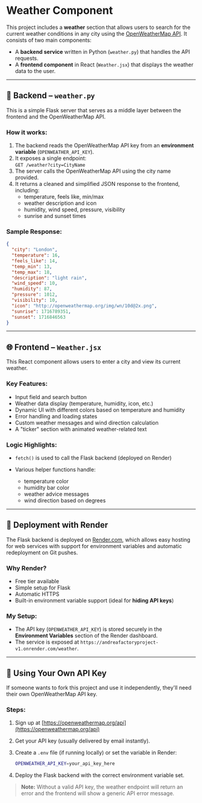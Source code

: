 # Weather Component

This project includes a **weather** section that allows users to search for the current weather conditions in any city using the [OpenWeatherMap API](https://openweathermap.org/). It consists of two main components:

- A **backend service** written in Python (`weather.py`) that handles the API requests.
- A **frontend component** in React (`Weather.jsx`) that displays the weather data to the user.

---

## 🔧 Backend – `weather.py`

This is a simple Flask server that serves as a middle layer between the frontend and the OpenWeatherMap API.

### How it works:

1. The backend reads the OpenWeatherMap API key from an **environment variable** (`OPENWEATHER_API_KEY`).
2. It exposes a single endpoint:  
   `GET /weather?city=CityName`
3. The server calls the OpenWeatherMap API using the city name provided.
4. It returns a cleaned and simplified JSON response to the frontend, including:
   - temperature, feels like, min/max
   - weather description and icon
   - humidity, wind speed, pressure, visibility
   - sunrise and sunset times

### Sample Response:

```json
{
  "city": "London",
  "temperature": 16,
  "feels_like": 14,
  "temp_min": 13,
  "temp_max": 18,
  "description": "light rain",
  "wind_speed": 10,
  "humidity": 87,
  "pressure": 1012,
  "visibility": 10,
  "icon": "http://openweathermap.org/img/wn/10d@2x.png",
  "sunrise": 1716789351,
  "sunset": 1716846563
}
```

---

## 🌐 Frontend – `Weather.jsx`

This React component allows users to enter a city and view its current weather.

### Key Features:

- Input field and search button
- Weather data display (temperature, humidity, icon, etc.)
- Dynamic UI with different colors based on temperature and humidity
- Error handling and loading states
- Custom weather messages and wind direction calculation
- A "ticker" section with animated weather-related text

### Logic Highlights:

- `fetch()` is used to call the Flask backend (deployed on Render)
- Various helper functions handle:

  - temperature color
  - humidity bar color
  - weather advice messages
  - wind direction based on degrees

---

## 🚀 Deployment with Render

The Flask backend is deployed on [Render.com](https://render.com/), which allows easy hosting for web services with support for environment variables and automatic redeployment on Git pushes.

### Why Render?

- Free tier available
- Simple setup for Flask
- Automatic HTTPS
- Built-in environment variable support (ideal for **hiding API keys**)

### My Setup:

- The API key (`OPENWEATHER_API_KEY`) is stored securely in the **Environment Variables** section of the Render dashboard.
- The service is exposed at `https://andreafactoryproject-v1.onrender.com/weather`.

---

## 🔐 Using Your Own API Key

If someone wants to fork this project and use it independently, they'll need their own OpenWeatherMap API key.

### Steps:

1. Sign up at [https://openweathermap.org/api](https://openweathermap.org/api)
2. Get your API key (usually delivered by email instantly).
3. Create a `.env` file (if running locally) or set the variable in Render:

   ```bash
   OPENWEATHER_API_KEY=your_api_key_here
   ```

4. Deploy the Flask backend with the correct environment variable set.

> **Note:** Without a valid API key, the weather endpoint will return an error and the frontend will show a generic API error message.
